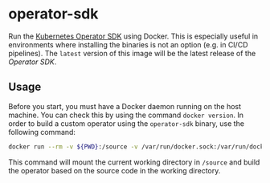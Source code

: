 # operator-sdk

Run the [Kubernetes Operator SDK](https://github.com/operator-framework/operator-sdk) using Docker. This is especially 
useful in environments where installing the binaries is not an option (e.g. in CI/CD pipelines). The `latest` version of
this image will be the latest release of the *Operator SDK*.

## Usage

Before you start, you must have a Docker daemon running on the host machine. You can check this by using the command 
`docker version`. In order to build a custom operator using the `operator-sdk` binary, use the following command:

```bash
docker run --rm -v ${PWD}:/source -v /var/run/docker.sock:/var/run/docker.sock --privileged boonen/operator-sdk:latest build operator-image:operator-version
```

This command will mount the current working directory in `/source` and build the operator based on the source code in the
working directory. 
